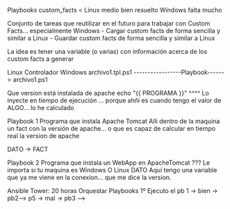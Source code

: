 Playbooks
    custom_facts < Linux medio bien resuelto
                   Windows falta mucho
    

Conjunto de tareas que reutilizar en el futuro para trabajar con Custom Facts... especialmente Windows
    - Cargar custom facts de forma sencilla y similar a Linux
    - Guardar custom facts de forma sencilla y similar a Linux

La idea es tener una variable (o varias) con información acerca de los custom facts a generar



Linux
Controlador                                                             Windows
archivo1.tpl.ps1             -----------------Playbook------>           archivo1.ps1

Que version está instalada de apache
echo "{{ PROGRAMA }}"
         ^^^^
         Lo inyecte en tiempo de ejecución ... porque ahñi es cuando tengo el valor de ALGO... lo he calculado
         
         
Playbook 1
Programa que instala Apache Tomcat
    Alli dentro de la maquina un fact con la versión de apache... o que es capaz de calcular en tiempo real la version de apache

DATO -> FACT



Playbook 2
Programa que instala un WebApp en ApacheTomcat ??? Le importa si tu maquina es Windows O Linux
DATO
Aqui tengo una variable que ya me viene en la conexion... que me dice la version.



Ansible Tower: 20 horas
    Orquestar Playbooks
        1º Ejecuto el pb 1 -> bien -> pb2--> p5
                            -> mal -> pb3  -->






